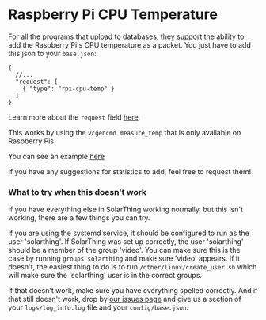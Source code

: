# Raspberry Pi CPU Temperature
For all the programs that upload to databases, they support the ability to add the Raspberry Pi's CPU temperature
as a packet. You just have to add this json to your `base.json`:
```json5
{
  //...
  "request": [ 
    { "type": "rpi-cpu-temp" }
  ]
}
```

Learn more about the `request` field [here](request_field.md).

This works by using the `vcgencmd measure_temp` that is only available on Raspberry Pis

You can see an example [here](../../config_templates/base/mate_template_with_rpi_cpu_temperature.json)

If you have any suggestions for statistics to add, feel free to request them!

### What to try when this doesn't work
If you have everything else in SolarThing working normally, but this isn't working, there are a few things you can try.

If you are using the systemd service, it should be configured to run as the user 'solarthing'. If SolarThing was
set up correctly, the user 'solarthing' should be a member of the group 'video'. You can make sure this is the case by
running `groups solarthing` and make sure 'video' appears. If it doesn't, the easiest thing to do is to run `/other/linux/create_user.sh`
which will make sure the 'solarthing' user is in the correct groups.

If that doesn't work, make sure you have everything spelled correctly. And if that still doesn't work,
drop by [our issues page](https://github.com/wildmountainfarms/solarthing/issues) and give us a section of your `logs/log_info.log` file and your `config/base.json`.
